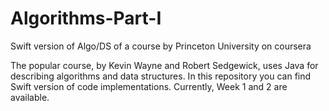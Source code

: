 # Algorithms-Part-I
Swift version of Algo/DS of a course by Princeton University on coursera

The popular course, by Kevin Wayne and Robert Sedgewick, uses Java for describing algorithms and data structures. In this repository you can find Swift version of code implementations. Currently, Week 1 and 2 are available.
